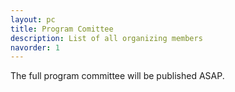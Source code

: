 ```yaml
---
layout: pc
title: Program Comittee
description: List of all organizing members
navorder: 1
---
```


The full program committee will be published ASAP.
